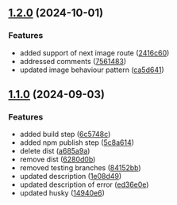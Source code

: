 ## [1.2.0](https://github.com/DBB-Software/next-serverless-deployment/compare/v1.1.0...v1.2.0) (2024-10-01)

### Features

* added support of next image route ([2416c60](https://github.com/DBB-Software/next-serverless-deployment/commit/2416c60b50b232f52d00eea73dd6f53427346498))
* addressed comments ([7561483](https://github.com/DBB-Software/next-serverless-deployment/commit/7561483af84d197488aaa2fae50db7c59185c710))
* updated image behaviour pattern ([ca5d641](https://github.com/DBB-Software/next-serverless-deployment/commit/ca5d641f182534c6d4c9dd485baca94ffa0e56c5))

## [1.1.0](https://github.com/DBB-Software/next-serverless-deployment/compare/v1.0.0...v1.1.0) (2024-09-03)

### Features

* added build step ([6c5748c](https://github.com/DBB-Software/next-serverless-deployment/commit/6c5748cfb4e3494070ff7c40decca92a8c9facff))
* added npm publish step ([5c8a614](https://github.com/DBB-Software/next-serverless-deployment/commit/5c8a6144672cc31f1ef6e71b1bfa1756c0dd81b7))
* delete dist ([a685a9a](https://github.com/DBB-Software/next-serverless-deployment/commit/a685a9ae54b87198bcc845e2df666b885d4e43a9))
* remove dist ([6280d0b](https://github.com/DBB-Software/next-serverless-deployment/commit/6280d0b70a8bc58cdddc46eac8a263fec941281b))
* removed testing branches ([84152bb](https://github.com/DBB-Software/next-serverless-deployment/commit/84152bb36cce530140b13af53e68e4aae6fe09bb))
* updated description ([1e08d49](https://github.com/DBB-Software/next-serverless-deployment/commit/1e08d499787a7371a3f017453e226f08b119173b))
* updated description of error ([ed36e0e](https://github.com/DBB-Software/next-serverless-deployment/commit/ed36e0ee75a568d9134e84e228608b459bf7726d))
* updated husky ([14940e6](https://github.com/DBB-Software/next-serverless-deployment/commit/14940e63443e948acb81847d19a3c9fe876a0b65))
